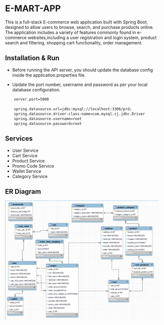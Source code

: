 # E-MART-APP

This is a full-stack E-commerce web application built with Spring Boot, designed to allow users to browse, search, and purchase products online.
The application includes a variety of features commonly found in e-commerce websites,including a user registration and login system, product search and filtering, shopping cart functionality, order management.

## Installation & Run

* Before running the API server, you should update the database config inside the application.properties file.

* Update the port number, username and password as per your local database configuration.

```
    server.port=5000

    spring.datasource.url=jdbc:mysql://localhost:3306/prd;
    spring.datasource.driver-class-name=com.mysql.cj.jdbc.Driver
    spring.datasource.username=root
    spring.datasource.password=root
```

## Services

- User Service
- Cart Service
- Product Service
- Promo Code Service
- Wallet Service
- Category Service


## ER Diagram
![](ER-Diagram.png)
